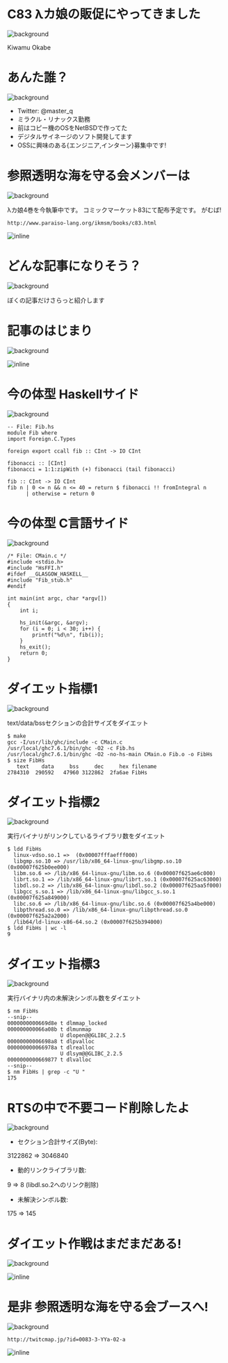 # C83 λカ娘の販促にやってきました
![background](haskell-logo.png)

Kiwamu Okabe

# あんた誰？
![background](MIRACLE-CI-base_2.png)

* Twitter: @master_q
* ミラクル・リナックス勤務
* 前はコピー機のOSをNetBSDで作ってた
* デジタルサイネージのソフト開発してます
* OSSに興味のある{エンジニア,インターン}募集中です!

# 参照透明な海を守る会メンバーは
![background](debian_clear.png)

λカ娘4巻を今執筆中です。
コミックマーケット83にて配布予定です。
がむば!

~~~
http://www.paraiso-lang.org/ikmsm/books/c83.html
~~~

![inline](now_writing.png)

# どんな記事になりそう？
![background](mydesk.png)

ぼくの記事だけさらっと紹介します

# 記事のはじまり
![background](debian_clear.png)

![inline](start.png)

# 今の体型 Haskellサイド
![background](debian_clear.png)

~~~ {.haskell}
-- File: Fib.hs
module Fib where
import Foreign.C.Types

foreign export ccall fib :: CInt -> IO CInt

fibonacci :: [CInt]
fibonacci = 1:1:zipWith (+) fibonacci (tail fibonacci)

fib :: CInt -> IO CInt
fib n | 0 <= n && n <= 40 = return $ fibonacci !! fromIntegral n
      | otherwise = return 0
~~~

# 今の体型 C言語サイド
![background](debian_clear.png)

~~~ {.c}
/* File: CMain.c */
#include <stdio.h>
#include "HsFFI.h"
#ifdef __GLASGOW_HASKELL__
#include "Fib_stub.h"
#endif

int main(int argc, char *argv[])
{
	int i;

	hs_init(&argc, &argv);
	for (i = 0; i < 30; i++) {
		printf("%d\n", fib(i));
	}
	hs_exit();
	return 0;
}
~~~

# ダイエット指標1
![background](debian_clear.png)

text/data/bssセクションの合計サイズをダイエット

~~~
$ make
gcc -I/usr/lib/ghc/include -c CMain.c
/usr/local/ghc7.6.1/bin/ghc -O2 -c Fib.hs
/usr/local/ghc7.6.1/bin/ghc -O2 -no-hs-main CMain.o Fib.o -o FibHs
$ size FibHs
   text    data     bss     dec     hex filename
2784310  290592   47960 3122862  2fa6ae FibHs
~~~

# ダイエット指標2
![background](debian_clear.png)

実行バイナリがリンクしているライブラリ数をダイエット

~~~
$ ldd FibHs
  linux-vdso.so.1 =>  (0x00007fffaefff000)
  libgmp.so.10 => /usr/lib/x86_64-linux-gnu/libgmp.so.10 (0x00007f625b0ee000)
  libm.so.6 => /lib/x86_64-linux-gnu/libm.so.6 (0x00007f625ae6c000)
  librt.so.1 => /lib/x86_64-linux-gnu/librt.so.1 (0x00007f625ac63000)
  libdl.so.2 => /lib/x86_64-linux-gnu/libdl.so.2 (0x00007f625aa5f000)
  libgcc_s.so.1 => /lib/x86_64-linux-gnu/libgcc_s.so.1 (0x00007f625a849000)
  libc.so.6 => /lib/x86_64-linux-gnu/libc.so.6 (0x00007f625a4be000)
  libpthread.so.0 => /lib/x86_64-linux-gnu/libpthread.so.0 (0x00007f625a2a2000)
  /lib64/ld-linux-x86-64.so.2 (0x00007f625b394000)
$ ldd FibHs | wc -l
9
~~~

# ダイエット指標3
![background](debian_clear.png)

実行バイナリ内の未解決シンボル数をダイエット

~~~
$ nm FibHs
--snip--
0000000000669d8e t dlmmap_locked
000000000066a08b t dlmunmap
                 U dlopen@@GLIBC_2.2.5
00000000006698a8 t dlpvalloc
000000000066978a t dlrealloc
                 U dlsym@@GLIBC_2.2.5
0000000000669877 t dlvalloc
--snip--
$ nm FibHs | grep -c "U "
175
~~~

# RTSの中で不要コード削除したよ
![background](debian_clear.png)

* セクション合計サイズ(Byte):

3122862 => 3046840

* 動的リンクライブラリ数:

9 => 8 (libdl.so.2へのリンク削除)

* 未解決シンボル数:

175 => 145

# ダイエット作戦はまだまだある!
![background](debian_clear.png)

![inline](gameplan.png)

# 是非 参照透明な海を守る会ブースへ!
![background](debian_clear.png)

~~~
http://twitcmap.jp/?id=0083-3-YYa-02-a
~~~

![inline](c83map.png)
